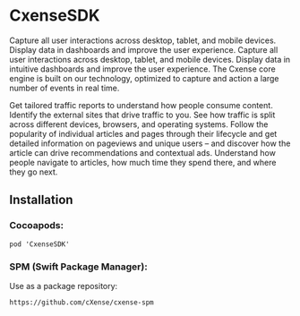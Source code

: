 # CxenseSDK
Capture all user interactions across desktop, tablet, and mobile devices. Display data in dashboards and improve the user experience.
Capture all user interactions across desktop, tablet, and mobile devices. Display data in intuitive dashboards and improve the user experience.
The Cxense core engine is built on our technology, optimized to capture and action a large number of events in real time.

Get tailored traffic reports to understand how people consume content.
Identify the external sites that drive traffic to you.
See how traffic is split across different devices, browsers, and operating systems.
Follow the popularity of individual articles and pages through their lifecycle and get detailed information on pageviews and unique users – and discover how the article can drive recommendations and contextual ads.
Understand how people navigate to articles, how much time they spend there, and where they go next.

## Installation

### Cocoapods:
    pod 'CxenseSDK'

### SPM (Swift Package Manager):
Use as a package repository:

    https://github.com/cXense/cxense-spm
